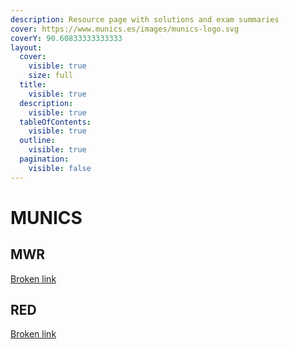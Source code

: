 ```yaml
---
description: Resource page with solutions and exam summaries
cover: https://www.munics.es/images/munics-logo.svg
coverY: 90.60833333333333
layout:
  cover:
    visible: true
    size: full
  title:
    visible: true
  description:
    visible: true
  tableOfContents:
    visible: true
  outline:
    visible: true
  pagination:
    visible: false
---
```


# MUNICS



## MWR

[Broken link](broken-reference "mention")



## RED

[Broken link](broken-reference "mention")

